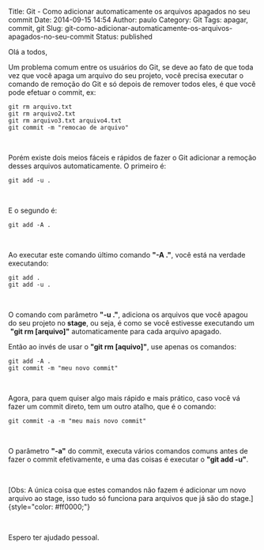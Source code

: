 Title: Git - Como adicionar automaticamente os arquivos apagados no seu commit
Date: 2014-09-15 14:54
Author: paulo
Category: Git
Tags: apagar, commit, git
Slug: git-como-adicionar-automaticamente-os-arquivos-apagados-no-seu-commit
Status: published

Olá a todos,

Um problema comum entre os usuários do Git, se deve ao fato de que toda vez que você apaga um arquivo do seu projeto, você precisa executar o comando de remoção do Git e só depois de remover todos eles, é que você pode efetuar o commit, ex:

    git rm arquivo.txt
    git rm arquivo2.txt
    git rm arquivo3.txt arquivo4.txt
    git commit -m "remocao de arquivo"

 

Porém existe dois meios fáceis e rápidos de fazer o Git adicionar a remoção desses arquivos automaticamente. O primeiro é:

    git add -u .

 

E o segundo é:

    git add -A .

 

Ao executar este comando último comando **"-A ."**, você está na verdade executando:

    git add .
    git add -u .

 

O comando com parâmetro **"-u ."**, adiciona os arquivos que você apagou do seu projeto no **stage**, ou seja, é como se você estivesse executando um  **"git rm \[arquivo\]"** automaticamente para cada arquivo apagado.

Então ao invés de usar o **"git rm \[aquivo\]"**, use apenas os comandos:

    git add -A .
    git commit -m "meu novo commit"

 

Agora, para quem quiser algo mais rápido e mais prático, caso você vá fazer um commit direto, tem um outro atalho, que é o comando:

    git commit -a -m "meu mais novo commit"

 

O parâmetro **"-a"** do commit, executa vários comandos comuns antes de fazer o commit efetivamente, e uma das coisas é executar o **"git add -u"**.

 

[Obs: A única coisa que estes comandos não fazem é adicionar um novo arquivo ao stage, isso tudo só funciona para arquivos que já são do stage.]{style="color: #ff0000;"}

 

Espero ter ajudado pessoal.
